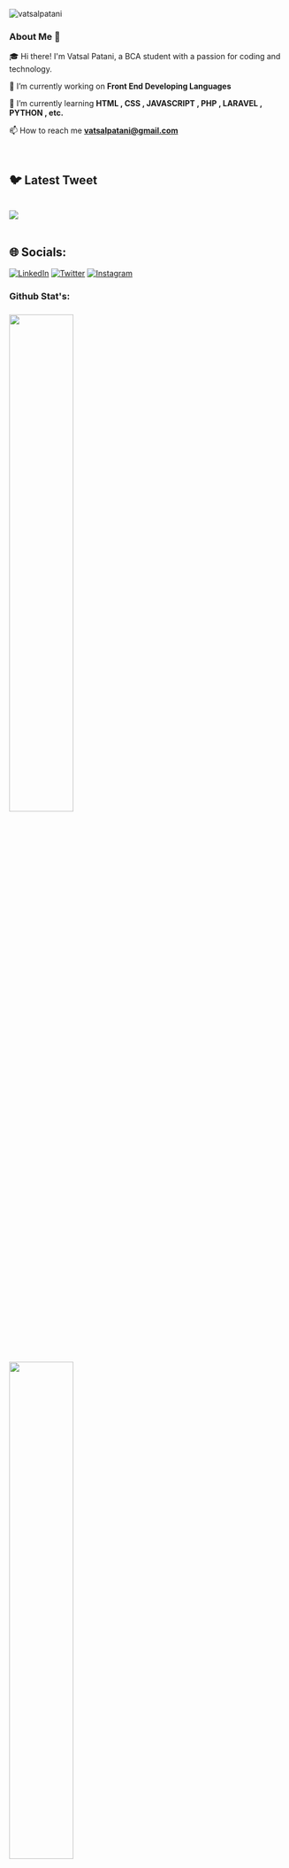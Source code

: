 <p align="left"> <img src="https://komarev.com/ghpvc/?username=vatsalpatani&label=Profile%20views&color=0e75b6&style=flat" alt="vatsalpatani" /> </p>


 ### About Me 🚀

🎓 Hi there! I'm Vatsal Patani, a BCA student with a passion for coding and technology. 

🔭 I’m currently working on **Front End Developing Languages**

🌱 I’m currently learning **HTML , CSS , JAVASCRIPT , PHP , LARAVEL , PYTHON , etc.**

📫 How to reach me **vatsalpatani@gmail.com**

<br>

## 🐦 Latest Tweet
<br>
<a href="https://github.com/VishwaGauravIn/github-twitter-card-embed"><img src="https://gtce.itsvg.in/api?username=vatsalpatani&theme=dracula&response=true&border=true&time=true&icon=default"/></a><br><br>

## 🌐 Socials:
[![LinkedIn](https://img.shields.io/badge/LinkedIn-%230077B5.svg?logo=linkedin&logoColor=white)](https://www.linkedin.com/in/vatsal-patani/) 
[![Twitter](https://img.shields.io/badge/Twitter-%231DA1F2.svg?logo=Twitter&logoColor=white)](https://twitter.com/vatsalpatani) 
[![Instagram](https://img.shields.io/badge/Instagram-%23E4405F.svg?logo=Instagram&logoColor=white)](https://www.instagram.com/vatsalpatani/) 

<h3 align = "left"> Github Stat's: <h3>
 <img width="48%" src="https://github-readme-stats.vercel.app/api?username=vatsalpatani&show_icons=true&theme=tokyonight" /><br><br>
 <img width="48%" src="https://github-readme-streak-stats.herokuapp.com/?user=vatsalpatani&theme=tokyonight" /><br><br>
 <img align="center" src="https://github-readme-stats.vercel.app/api/top-langs?username=vatsalpatani&show_icons=true&locale=en&layout=compact&show_owner=true" alt="vatsalpatani" /><br>
<br>


 **✍️ Random Dev Quote**:<br><br>
 
![](https://quotes-github-readme.vercel.app/api?type=horizontal&theme=dark)
<br>
<br>

<details>
<summary>Contact Me</summary>
<ul>
<li> 
<details>
<summary>Github</summary>
© https://github.com/vatsalpatani
</details></li>
<li>  
<details>
<summary>Twitter</summary>
© https://twitter.com/vatsalpatani
</details></li>
<li>  
<details>
<summary>Facebook</summary>
© https://www.facebook.com/vatsalpatani
</details></li>
<li>
<details>
<summary>Instagram</summary>
© https://www.instagram.com/vatsalpatani
</details></li>
 <li>
<details>
<summary>Linkedin</summary>
© https://www.linkedin.com/in/vatsal-patani/
</details></li>
<li> 
<details>
<summary>Telegram</summary>
© https://t.me/vatsalpatani
</details></li></ul>
